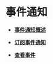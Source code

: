# 事件通知<a name="dws_01_0100"></a>

-   **[事件通知概述](事件通知概述.md)**  

-   **[订阅事件通知](订阅事件通知.md)**  

-   **[查看事件](查看事件.md)**  


